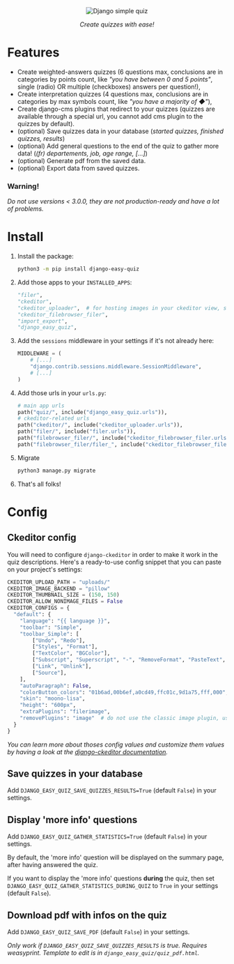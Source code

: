<div align="center">
    <img src="https://gitlab.com/kapt/open-source/django-easy-quiz/uploads/085c27d6a332b09a0931df378124270f/django-easy-quiz.png" alt="Django simple quiz" />
    <p><i>Create quizzes with ease!</i></p>
</div>


# Features

- Create weighted-answers quizzes (6 questions max, conclusions are in categories by points count, like *"you have between 0 and 5 points"*, single (radio) OR multiple (checkboxes) answers per question!),
- Create interpretation quizzes (4 questions max, conclusions are in categories by max symbols count, like *"you have a majority of ◆"*),
- Create django-cms plugins that redirect to your quizzes (quizzes are available through a special url, you cannot add cms plugin to the quizzes by default).
- (optional) Save quizzes data in your database (*started quizzes, finished quizzes, results*)
- (optional) Add general questions to the end of the quiz to gather more data! (*(fr) departements, job, age range, [...]*)
- (optional) Generate pdf from the saved data.
- (optional) Export data from saved quizzes.

### Warning!

*Do not use versions < 3.0.0, they are not production-ready and have a lot of problems.*

# Install

1. Install the package:
    ```sh
    python3 -m pip install django-easy-quiz
    ```
2. Add those apps to your `INSTALLED_APPS`:
    ```python
    "filer",
    "ckeditor",
    "ckeditor_uploader",  # for hosting images in your ckeditor view, see below for a ready-to-use config
    "ckeditor_filebrowser_filer",
    "import_export",
    "django_easy_quiz",
    ```
3. Add the `sessions` middleware in your settings if it's not already here:
    ```python
    MIDDLEWARE = (
        # [...]
        "django.contrib.sessions.middleware.SessionMiddleware",
        # [...]
    )
    ```
4. Add those urls in your `urls.py`:
    ```python
    # main app urls
    path("quiz/", include("django_easy_quiz.urls")),
    # ckeditor-related urls
    path("ckeditor/", include("ckeditor_uploader.urls")),
    path("filer/", include("filer.urls")),
    path("filebrowser_filer/", include("ckeditor_filebrowser_filer.urls")),
    path("filebrowser_filer/filer_", include("ckeditor_filebrowser_filer.urls")),  # only add this line if you're using django-ckeditor-filebrowser-filer from the develop branch or our fork on the "various-fixes" branch
    ```
5. Migrate
    ```sh
    python3 manage.py migrate
    ```
6. That's all folks!

# Config

## Ckeditor config

You will need to configure `django-ckeditor` in order to make it work in the quiz descriptions. Here's a ready-to-use config snippet that you can paste on your project's settings:

```python
CKEDITOR_UPLOAD_PATH = "uploads/"
CKEDITOR_IMAGE_BACKEND = "pillow"
CKEDITOR_THUMBNAIL_SIZE = (150, 150)
CKEDITOR_ALLOW_NONIMAGE_FILES = False
CKEDITOR_CONFIGS = {
  "default": {
    "language": "{{ language }}",
    "toolbar": "Simple",
    "toolbar_Simple": [
        ["Undo", "Redo"],
        ["Styles", "Format"],
        ["TextColor", "BGColor"],
        ["Subscript", "Superscript", "-", "RemoveFormat", "PasteText", "PasteFromWord", "FilerImage"],
        ["Link", "Unlink"],
        ["Source"],
    ],
    "autoParagraph": False,
    "colorButton_colors": "01b6ad,00b6ef,a0cd49,ffc01c,9d1a75,fff,000",
    "skin": "moono-lisa",
    "height": "600px",
    "extraPlugins": "filerimage",
    "removePlugins": "image"  # do not use the classic image plugin, use the one from django-ckeditor-filebrowser-filer
  }
}
```

*You can learn more about thoses config values and customize them values by having a look at the [django-ckeditor documentation](https://django-ckeditor.readthedocs.io/en/latest/#optional-customizing-ckeditor-editor).*

## Save quizzes in your database

Add `DJANGO_EASY_QUIZ_SAVE_QUIZZES_RESULTS=True` (default `False`) in your settings.

## Display 'more info' questions

Add `DJANGO_EASY_QUIZ_GATHER_STATISTICS=True` (default `False`) in your settings.

By default, the 'more info' question will be displayed on the summary page, after having answered the quiz.

If you want to display the 'more info' questions **during** the quiz, then set `DJANGO_EASY_QUIZ_GATHER_STATISTICS_DURING_QUIZ` to `True` in your settings (default `False`).

## Download pdf with infos on the quiz

Add `DJANGO_EASY_QUIZ_SAVE_PDF` (default `False`) in your settings.

*Only work if `DJANGO_EASY_QUIZ_SAVE_QUIZZES_RESULTS` is true. Requires weasyprint. Template to edit is in `django_easy_quiz/quiz_pdf.html`.*

